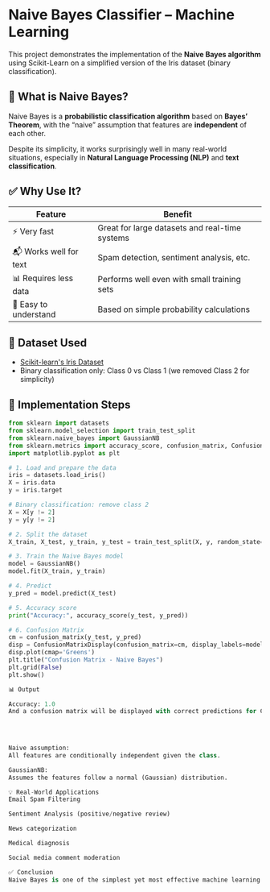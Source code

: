 # Naive Bayes Classifier – Machine Learning

This project demonstrates the implementation of the **Naive Bayes algorithm** using Scikit-Learn on a simplified version of the Iris dataset (binary classification).


## 📌 What is Naive Bayes?

Naive Bayes is a **probabilistic classification algorithm** based on **Bayes’ Theorem**, with the “naive” assumption that features are **independent** of each other.

Despite its simplicity, it works surprisingly well in many real-world situations, especially in **Natural Language Processing (NLP)** and **text classification**.


## ✅ Why Use It?

| Feature | Benefit |
|--------|---------|
| ⚡ Very fast | Great for large datasets and real-time systems |
| 📬 Works well for text | Spam detection, sentiment analysis, etc. |
| 📊 Requires less data | Performs well even with small training sets |
| 🧠 Easy to understand | Based on simple probability calculations |


## 📂 Dataset Used

- [Scikit-learn's Iris Dataset](https://scikit-learn.org/stable/auto_examples/datasets/plot_iris_dataset.html)
- Binary classification only: Class 0 vs Class 1 (we removed Class 2 for simplicity)


## 🚀 Implementation Steps

```python
from sklearn import datasets
from sklearn.model_selection import train_test_split
from sklearn.naive_bayes import GaussianNB
from sklearn.metrics import accuracy_score, confusion_matrix, ConfusionMatrixDisplay
import matplotlib.pyplot as plt

# 1. Load and prepare the data
iris = datasets.load_iris()
X = iris.data
y = iris.target

# Binary classification: remove class 2
X = X[y != 2]
y = y[y != 2]

# 2. Split the dataset
X_train, X_test, y_train, y_test = train_test_split(X, y, random_state=42)

# 3. Train the Naive Bayes model
model = GaussianNB()
model.fit(X_train, y_train)

# 4. Predict
y_pred = model.predict(X_test)

# 5. Accuracy score
print("Accuracy:", accuracy_score(y_test, y_pred))

# 6. Confusion Matrix
cm = confusion_matrix(y_test, y_pred)
disp = ConfusionMatrixDisplay(confusion_matrix=cm, display_labels=model.classes_)
disp.plot(cmap='Greens')
plt.title("Confusion Matrix - Naive Bayes")
plt.grid(False)
plt.show()

📊 Output

Accuracy: 1.0
And a confusion matrix will be displayed with correct predictions for Class 0 and Class 1.


​
 
Naive assumption:
All features are conditionally independent given the class.

GaussianNB:
Assumes the features follow a normal (Gaussian) distribution.

💡 Real-World Applications
Email Spam Filtering

Sentiment Analysis (positive/negative review)

News categorization

Medical diagnosis

Social media comment moderation

✅ Conclusion
Naive Bayes is one of the simplest yet most effective machine learning algorithms. It's extremely fast, works well with high-dimensional data, and is a perfect choice for text-based tasks.
